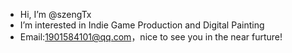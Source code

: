 -  Hi, I’m @szengTx
-  I’m interested in Indie Game Production and Digital Painting
- Email:1901584101@qq.com，nice to see you in the near furture!
  
  


<!---
szengTx/szengTx is a ✨ special ✨ repository because its `README.md` (this file) appears on your GitHub profile.
You can click the Preview link to take a look at your changes.
--->
